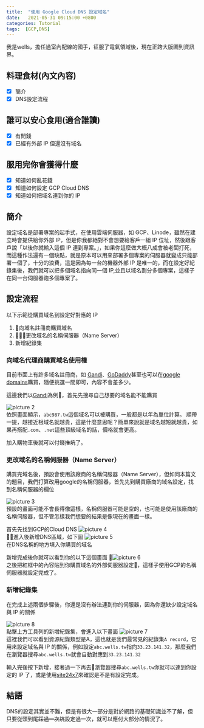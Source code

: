```yaml
---
title:  "使用 Google Cloud DNS 設定域名"
date:   2021-05-31 09:15:00 +0800
categories: Tutorial
tags:  [GCP,DNS]
--- 
```

我是wells，擔任過室內配線的國手，征服了電氣領域後，現在正跨大版圖到資訊界。

## 料理食材(內文內容)
- [X] 簡介
- [X] DNS設定流程

## 誰可以安心食用(適合誰讀)
- [X] 有閒錢
- [X] 已經有外部 IP 但還沒有域名

## 服用完你會獲得什麼
- [X] 知道如何亂花錢
- [X] 知道如何設定 GCP Cloud DNS
- [X] 知道如何把域名連到你的 IP

## 簡介
設定域名是部署專案的起手式，在使用雲端伺服器，如 GCP、Linode，雖然在建立時會提供給你外部 IP，但是你我都絕對不會想要給客戶一組 IP 位址，然後跟客戶說「以後你就輸入這個 IP 連到專案。」，如果你這麼做大概八成會被老闆打死，而這種作法還有一個缺點，就是原本可以用來部署多個專案的伺服器就變成只能部署一個了，十分的浪費，這是因為每一台的機器外部 IP 是唯一的，而在設定好紀錄集後，我們就可以把多個域名指向同一個 IP,並且以域名劃分多個專案，這樣子在同一台伺服器跑多個專案了。

## 設定流程
以下示範從購買域名到設定好對應的 IP
1. 向域名註冊商購買域名
2. 更改域名的名稱伺服器（Name Server）
3. 新增紀錄集

### 向域名代理商購買域名使用權
目前市面上有許多域名註冊商，如 [Gandi](https://www.gandi.net/)、[GoDaddy](https://tw.godaddy.com/)甚至也可以在[google domains](https://domains.google.com/registrar/search)購買，隨便挑選一間即可，內容不會差多少。

這邊我們以[Gandi](https://www.gandi.net/)為例，首先先搜尋自己想要的域名能不能購買

![picture 2](/assets/images/2021-05-31-使用GCP設定DNS-4206095e809cdc4cf374f8d1d32370b98e675400d574ad6b7b16f064f35dc659.png)  
依照畫面顯示，`abc987.tw`這個域名可以被購買，一般都是以年為單位計算。
順帶一提，越接近根域名就越貴，這是什麼意思呢？簡單來說就是域名越短就越貴，如果再搭配`.com`、`.net`這些頂級域名的話，價格就會更高。

加入購物車後就可以付錢~~推坑~~了。

### 更改域名的名稱伺服器（Name Server）
購買完域名後，預設會使用該廠商的名稱伺服器（Name Server），但如同本篇文的題目，我們打算改用google的名稱伺服器，首先先到購買廠商的域名設定，找到名稱伺服器的欄位

![picture 3](/assets/images/2021-05-31-使用GCP設定DNS-c8954dddbfd449bd496ae21223eae76453dd5485a7da0f3b1ad90aaf8bee4274.png)  
預設的畫面可能不會長得像這樣，名稱伺服器可能是空的，也可能是使用該廠商的名稱伺服器，但不管怎樣我們想要的結果是像現在的畫面一樣。

首先先找到GCP的Cloud DNS
![picture 4](/assets/images/2021-05-31-使用GCP設定DNS-9c4b0298c47f4521f27566f7ac021eb97305fbd6b0ac0f97f66eb5cf9d8d35da.png)  

進入後新增DNS區域，如下圖
![picture 5](/assets/images/2021-05-31-使用GCP設定DNS-d4ff48455f7cacacc36d0e810ee5ccbb0449afeb80a9f580de823a27fb51e091.png)  
在DNS名稱的地方填入你購買的域名

新增完成後你就可以看到你的以下這個畫面
![picture 6](/assets/images/2021-05-31-使用GCP設定DNS-75d9677bfad32c6f70a48805ea3a4a55e4e49250f29ce5d6bf9a1b7167e7afe4.png)  
之後把紅框中的內容貼到你購買域名的外部伺服器設定，這樣子使用GCP的名稱伺服器就設定完成了。

### 新增紀錄集
在完成上述兩個步驟後，你還是沒有辦法連到你的伺服器，因為你還缺少設定域名與 IP 的關係

![picture 8](/assets/images/2021-05-31-使用GCP設定DNS-52a2d2ce0ffe696fbf40c6035096607348e555bdd8f2c9cc7c9f38656806ac42.png)  
點擊上方工具列的新增紀錄集，會進入以下畫面
![picture 7](/assets/images/2021-05-31-使用GCP設定DNS-834d0015a3d347b95bbaf56e5d65216f53c6fedf2351d96c195536ce32489eb4.png)  
這裡我們可以看到資源紀錄類型是A，這也就是我們最常見的紀錄集`A record`，它用來設定域名與  IP 的關係，例如設定`abc.wells.tw`指向`33.23.141.32`，那麼我們在瀏覽器搜尋`abc.wells.tw`就會自動對應到`33.23.141.32`

輸入完後按下新增，接著過一下再去瀏覽器搜尋`abc.wells.tw`你就可以連到你設定的 IP 了，或是使用[site24x7](https://www.site24x7.com/find-IP-address-of-web-site.html)來確認是不是有設定完成。

## 結語
DNS的設定其實並不難，但是有很大一部分是對於網路的基礎知識並不了解，但只要從頭到尾~~踩過一次坑~~設定過一次，就可以應付大部分的情況了。